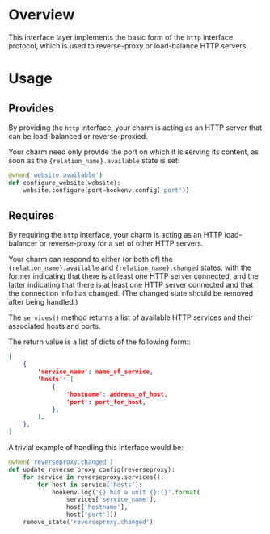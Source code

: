 # Overview

This interface layer implements the basic form of the `http` interface protocol,
which is used to reverse-proxy or load-balance HTTP servers.

# Usage

## Provides

By providing the `http` interface, your charm is acting as an HTTP server that
can be load-balanced or reverse-proxied.

Your charm need only provide the port on which it is serving its content, as
soon as the `{relation_name}.available` state is set:

```python
@when('website.available')
def configure_website(website):
    website.configure(port=hookenv.config('port'))
```

## Requires

By requiring the `http` interface, your charm is acting as an HTTP load-balancer
or reverse-proxy for a set of other HTTP servers.

Your charm can respond to either (or both of) the `{relation_name}.available`
and `{relation_name}.changed` states, with the former indicating that there is
at least one HTTP server connected, and the latter indicating that there is at
least one HTTP server connected and that the connection info has changed.  (The
changed state should be removed after being handled.)

The `services()` method returns a list of available HTTP services and their
associated hosts and ports.

The return value is a list of dicts of the following form::

```json
[
    {
        'service_name': name_of_service,
        'hosts': [
            {
                'hostname': address_of_host,
                'port': port_for_host,
            },
        ],
    },
]
```

A trivial example of handling this interface would be:

```python
@when('reverseproxy.changed')
def update_reverse_proxy_config(reverseproxy):
    for service in reverseproxy.services():
        for host in service['hosts']:
            hookenv.log('{} has a unit {}:{}'.format(
                services['service_name'],
                host['hostname'],
                host['port']))
    remove_state('reverseproxy.changed')
```

